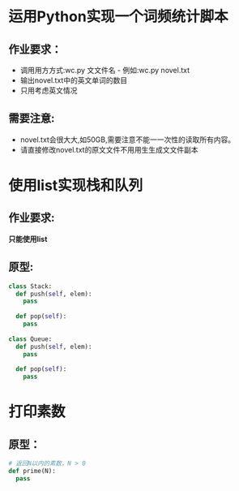 # 运用Python实现一个词频统计脚本

## 作业要求：
* 调用用方方式:wc.py 文文件名 - 例如:wc.py novel.txt
* 输出novel.txt中的英文单词的数目
* 只用考虑英文情况

## 需要注意:
* novel.txt会很大大,如50GB,需要注意不能一一次性的读取所有内容。
* 请直接修改novel.txt的原文文件不用用生生成文文件副本

# 使用list实现栈和队列

## 作业要求:
**只能使用list**

## 原型:
``` python
class Stack:
  def push(self, elem):
    pass
  
  def pop(self):
    pass
  
class Queue:
  def push(self, elem):
    pass
  
  def pop(self):
    pass
```

# 打印素数

## 原型：
``` python
# 返回N以内的素数，N > 0
def prime(N):
  pass
```
